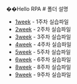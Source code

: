 ��H e l l o   R P A 
 
 # 폴더 설명

- [1week](./1week) - 1주차 실습파일
- [2week](./2week) - 2주차 실습파일
- [3week](./3week) - 3주차 실습파일
- [4week](./4week) - 4주차 실습파일
- [5week](./5week) - 5주차 실습파일
- [6week](./6week) - 6주차 실습파일
- [8week](./8week) - 8주차 실습파일
- [9week](./9week) - 9주차 실습파일
